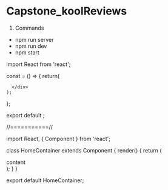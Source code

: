 # Capstone_koolReviews


1. Commands
* npm run server
* npm run dev
* npm start

<div>
</div>


import React from 'react';

const        = () => {
    return(
      <div>

      </div>
    );
  };

export default ;


//===========//

import React, { Component } from 'react';

class HomeContainer extends Component {
    render() {
        return (
            <div className="class-name">
                content
            </div>
        );
    }
}

export default HomeContainer;
